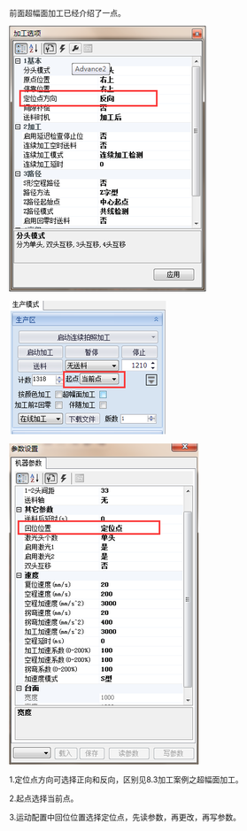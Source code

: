 前面超幅面加工已经介绍了一点。

![](/assets/AnchorPointProcess1.png)

![](/assets/AnchorPointProcess2.png)

![](/assets/AnchorPointProcess3.png)

1.定位点方向可选择正向和反向，区别见8.3加工案例之超幅面加工。

2.起点选择当前点。

3.运动配置中回位位置选择定位点，先读参数，再更改，再写参数。

